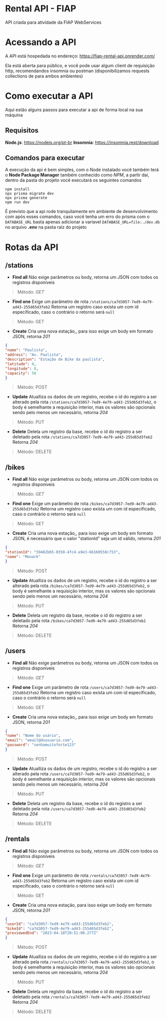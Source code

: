 # Rental API - FIAP

API criada para atividade da FIAP WebServices
# Acessando a API
A API está hospedada no endereço:
https://fiap-rental-api.onrender.com/

Ela está aberta para público, e você pode usar algum client de requisição http, recomendandos insomnia ou postman (disponibilizamos requests collections de para ambos ambientes)
# Como executar a API
Aqui estão alguns passos para executar a api de forma local na sua máquina
## Requisitos
**Node.js**: https://nodejs.org/pt-br
**Insomnia**: https://insomnia.rest/download
## Comandos para executar

A execução da api é bem simples, com o Node instalado você  também terá o **Node Package Manager** também conhecido como *NPM*, a partir daí, dentro da pasta do projeto você executará os seguintes comandos
```
npm install
npx prisma migrate dev
npx prisma generate
npm run dev
```
É previsto que a api rode tranquilamente em ambiente de desenvolvimento com após esses comandos, caso você tenha um erro do prisma com o ```DATABASE_URL``` basta apenas adicionar a varíavel ```DATABASE_URL=file:./dev.db``` no arquivo **.env** na pasta raíz do projeto
# Rotas da API
## /stations
- **Find all**
Não exige parâmetros ou body, retorna um JSON com todos os registros disponíveis 
> Método: *GET*

- **Find one**
Exige um parâmetro de rota ```/stations/ca7d3057-7ed9-4e79-ad43-255d65d3feb2```
Retorna um registro caso exista um com id especificado, caso o contrário o retorno será ```null```
> Método: GET

- **Create**
Cria uma nova estação,, para isso exige um body em formato JSON, retorna *201* 
```json
{
"name": "Paulista",
"address": "Av. Paulista",
"description": "Estação de Bike da paulista",
"latitude": 0,
"longitude": 0,
"capacity": 50
}
```
> Método: POST

- **Update**
Atualliza os dados de um registro, recebe o id do registro a ser alterado pela rota 
``/stations/ca7d3057-7ed9-4e79-ad43-255d65d3feb2``, o body é semelhante a requisição interior, mas os valores são opcionais sendo pelo menos um necessário, retorna *204*
> Método: PUT

- **Delete**
Deleta um registro da base, recebe o id do registro a ser deletado pela rota
``/stations/ca7d3057-7ed9-4e79-ad43-255d65d3feb2``
Retorna *204*
> Método: DELETE

## /bikes
- **Find all**
Não exige parâmetros ou body, retorna um JSON com todos os registros disponíveis 
> Método: *GET*

- **Find one**
Exige um parâmetro de rota ```/bikes/ca7d3057-7ed9-4e79-ad43-255d65d3feb2```
Retorna um registro caso exista um com id especificado, caso o contrário o retorno será ```null```
> Método: GET

- **Create**
Cria uma nova estação,, para isso exige um body em formato JSON, é necessário que o valor "stationId" seja um id válido, retorna *201* 
```json
{
"stationId": "59482b65-0358-4fc4-a9e3-66160558c753",
"name": "Monark"
}
```
> Método: POST

- **Update**
Atualliza os dados de um registro, recebe o id do registro a ser alterado pela rota 
``/bikes/ca7d3057-7ed9-4e79-ad43-255d65d3feb2``, o body é semelhante a requisição interior, mas os valores são opcionais sendo pelo menos um necessário, retorna *204*
> Método: PUT

- **Delete**
Deleta um registro da base, recebe o id do registro a ser deletado pela rota
``/bikes/ca7d3057-7ed9-4e79-ad43-255d65d3feb2``
Retorna *204*
> Método: DELETE

## /users
- **Find all**
Não exige parâmetros ou body, retorna um JSON com todos os registros disponíveis 
> Método: *GET*

- **Find one**
Exige um parâmetro de rota ```/users/ca7d3057-7ed9-4e79-ad43-255d65d3feb2```
Retorna um registro caso exista um com id especificado, caso o contrário o retorno será ```null```
> Método: GET

- **Create**
Cria uma nova estação,, para isso exige um body em formato JSON, retorna *201* 
```json
{
"name": "Nome do usário",
"email": "email@dousuario.com",
"password": "senhamuitoforte123"
}
```
> Método: POST

- **Update**
Atualliza os dados de um registro, recebe o id do registro a ser alterado pela rota 
``/users/ca7d3057-7ed9-4e79-ad43-255d65d3feb2``, o body é semelhante a requisição interior, mas os valores são opcionais sendo pelo menos um necessário, retorna *204*

> Método: PUT
- **Delete**
Deleta um registro da base, recebe o id do registro a ser deletado pela rota
``/users/ca7d3057-7ed9-4e79-ad43-255d65d3feb2``
Retorna *204*

> Método: DELETE

## /rentals
- **Find all**
Não exige parâmetros ou body, retorna um JSON com todos os registros disponíveis 
> Método: *GET*

- **Find one**
Exige um parâmetro de rota ```/rentals/ca7d3057-7ed9-4e79-ad43-255d65d3feb2```
Retorna um registro caso exista um com id especificado, caso o contrário o retorno será ```null```
> Método: GET

- **Create**
Cria uma nova estação, para isso exige um body em formato JSON, retorna *201* 
```json
{
"userId": "ca7d3057-7ed9-4e79-ad43-255d65d3feb2",
"bikeId": "ca7d3057-7ed9-4e79-ad43-255d65d3feb2",
"previewedEnd": "2023-04-18T20:51:00.277Z"
}
```
> Método: POST
- **Update**
Atualliza os dados de um registro, recebe o id do registro a ser alterado pela rota 
``/rentals/ca7d3057-7ed9-4e79-ad43-255d65d3feb2``, o body é semelhante a requisição interior, mas os valores são opcionais sendo pelo menos um necessário, retorna *204*
> Método: PUT

- **Delete**
Deleta um registro da base, recebe o id do registro a ser deletado pela rota
``/rentals/ca7d3057-7ed9-4e79-ad43-255d65d3feb2``
Retorna *204*
> Método: DELETE

